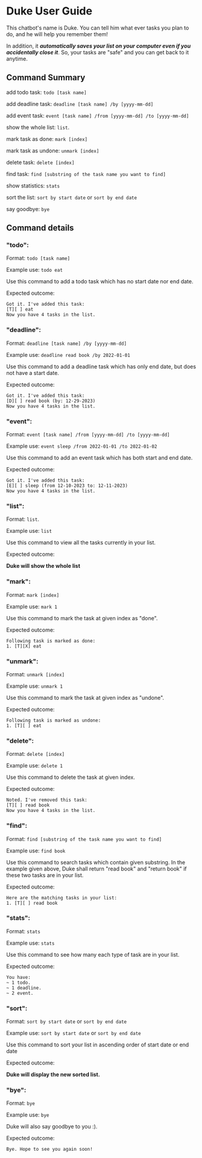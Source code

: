 # Duke User Guide


This chatbot's name is Duke. You can tell him what ever 
tasks you plan to do, and he will help you remember them!

In addition, it **_automatically saves your list on your computer even 
if you accidentally close it_**. So, your tasks are "safe" and you can
get back to it anytime.

## Command Summary

add todo task: `todo [task name]`

add deadline task: `deadline [task name] /by [yyyy-mm-dd]`

add event task: `event [task name] /from [yyyy-mm-dd] /to [yyyy-mm-dd]`

show the whole list: `list`.

mark task as done: `mark [index]`

mark task as undone: `unmark [index]`

delete task: `delete [index]`

find task: `find [substring of the task name you want to find]`

show statistics: `stats`

sort the list: `sort by start date` or `sort by end date`

say goodbye: `bye`

## Command details

### "todo":

Format: `todo [task name]`

Example use: `todo eat`

Use this command to add a todo task which has no start date nor end
date.

Expected outcome:

    Got it. I've added this task:
    [T][ ] eat
    Now you have 4 tasks in the list.
    

### "deadline":

Format: `deadline [task name] /by [yyyy-mm-dd]`

Example use: `deadline read book /by 2022-01-01`

Use this command to add a deadline task which has only end
date, but does not have a start date.

Expected outcome:
    
    Got it. I've added this task:
    [D][ ] read book (by: 12-29-2023)
    Now you have 4 tasks in the list.

### "event":

Format: `event [task name] /from [yyyy-mm-dd] /to [yyyy-mm-dd]`

Example use: `event sleep /from 2022-01-01 /to 2022-01-02`

Use this command to add an event task which has both start and end
date.

Expected outcome:

    Got it. I've added this task:
    [E][ ] sleep (from 12-10-2023 to: 12-11-2023) 
    Now you have 4 tasks in the list.

### "list":

Format: `list`.

Example use: `list`

Use this command to view all the tasks currently in your list.

Expected outcome:

**Duke will show the whole list**

### "mark":

Format: `mark [index]`

Example use: `mark 1`

Use this command to mark the task at given index as "done".

Expected outcome:

    Following task is marked as done:
    1. [T][X] eat

### "unmark":

Format: `unmark [index]`

Example use: `unmark 1`

Use this command to mark the task at given index as "undone".

Expected outcome:

    Following task is marked as undone:
    1. [T][ ] eat

### "delete":

Format: `delete [index]`

Example use: `delete 1`

Use this command to delete the task at given index.

Expected outcome:

    Noted. I've removed this task:
    [T][ ] read book
    Now you have 4 tasks in the list.

### "find":

Format: `find [substring of the task name you want to find]`

Example use: `find book`

Use this command to search tasks which contain given substring.
In the example given above, Duke shall return "read book" and "return
book" if these two tasks are in your list.

Expected outcome:

    Here are the matching tasks in your list:
    1. [T][ ] read book

### "stats":

Format: `stats`

Example use: `stats`

Use this command to see how many each type of task are in your list.

Expected outcome:

    You have:
    ~ 1 todo.
    ~ 1 deadline.
    ~ 2 event.

### "sort":

Format: `sort by start date` or `sort by end date`

Example use: `sort by start date` or `sort by end date`

Use this command to sort your list in ascending order of start date
or end date

Expected outcome:

**Duke will display the new sorted list.**

### "bye":

Format: `bye`

Example use: `bye`

Duke will also say goodbye to you :).

Expected outcome:

    Bye. Hope to see you again soon!


